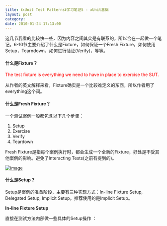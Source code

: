 ```yaml
---
title: 《xUnit Test Patterns》学习笔记5 - xUnit基础
layout: post
category: 
date: 2010-01-24 17:13:00
---
```


这几节我看的比较快一些，因为内容之间其实是有联系的，所以合在一起做一个笔记。6-10节主要介绍了什么是Fixture，如何保证一个Fresh Fixture，如何使用Setup，Tearndown，如何进行验证(Verify)，等等。

#### 什么是Fixture？

<font color="#ff0000">The test ﬁxture is everything we need to have in place to exercise the SUT.</font>

从作者的英文解释来看，Fixture确实是一个比较难定义的东西，所以作者用了everything这个词。

#### 什么是Fresh Fixture？

一个测试案例一般都包含以下几个步骤：

1.  Setup
2.  Exercise
3.  Verify
4.  Teardown  

Fresh Fixture是指每个案例执行时，都会生成一个全新的Fixture，好处是不受其他案例的影响。避免了Interacting Tests(之前有提到的)。
  
[![image](http://images.cnblogs.com/cnblogs_com/coderzh/WindowsLiveWriter/xUnitTestPatterns5xUnit_D75E/image_thumb.png "image")](http://images.cnblogs.com/cnblogs_com/coderzh/WindowsLiveWriter/xUnitTestPatterns5xUnit_D75E/image_2.png) 

#### 什么是Setup？

Setup是案例的准备阶段，主要有三种实现方式：In-line Fixture Setup, Delegated Setup, Implicit Setup。推荐使用的是Implicit Setup。

**In-line Fixture Setup**

直接在测试方法内部做一些具体的Setup操作 ：
  <div class="cnblogs_code"><div><!--

Code highlighting produced by Actipro CodeHighlighter (freeware)
http://www.CodeHighlighter.com/

--><span style="color: #0000ff;">public</span><span style="color: #000000;">&nbsp;</span><span style="color: #0000ff;">void</span><span style="color: #000000;">&nbsp;testStatus_initial()&nbsp;{
&nbsp;&nbsp;&nbsp;&nbsp;&nbsp;&nbsp;</span><span style="color: #008000;">//</span><span style="color: #008000;">&nbsp;In-line&nbsp;setup</span><span style="color: #008000;">
</span><span style="color: #000000;">&nbsp;&nbsp;&nbsp;&nbsp;&nbsp;&nbsp;Airport&nbsp;departureAirport&nbsp;</span><span style="color: #000000;">=</span><span style="color: #000000;">&nbsp;</span><span style="color: #0000ff;">new</span><span style="color: #000000;">&nbsp;Airport(</span><span style="color: #000000;">"</span><span style="color: #000000;">Calgary</span><span style="color: #000000;">"</span><span style="color: #000000;">,&nbsp;</span><span style="color: #000000;">"</span><span style="color: #000000;">YYC</span><span style="color: #000000;">"</span><span style="color: #000000;">);
&nbsp;&nbsp;&nbsp;&nbsp;&nbsp;&nbsp;Airport&nbsp;destinationAirport&nbsp;</span><span style="color: #000000;">=</span><span style="color: #000000;">&nbsp;</span><span style="color: #0000ff;">new</span><span style="color: #000000;">&nbsp;Airport(</span><span style="color: #000000;">"</span><span style="color: #000000;">Toronto</span><span style="color: #000000;">"</span><span style="color: #000000;">,&nbsp;</span><span style="color: #000000;">"</span><span style="color: #000000;">YYZ</span><span style="color: #000000;">"</span><span style="color: #000000;">);
&nbsp;&nbsp;&nbsp;&nbsp;&nbsp;&nbsp;Flight&nbsp;ﬂight&nbsp;</span><span style="color: #000000;">=</span><span style="color: #000000;">&nbsp;</span><span style="color: #0000ff;">new</span><span style="color: #000000;">&nbsp;Flight(&nbsp;ﬂightNumber,
&nbsp;&nbsp;&nbsp;&nbsp;&nbsp;&nbsp;&nbsp;&nbsp;&nbsp;&nbsp;&nbsp;&nbsp;&nbsp;&nbsp;&nbsp;&nbsp;&nbsp;&nbsp;&nbsp;&nbsp;&nbsp;&nbsp;&nbsp;&nbsp;&nbsp;&nbsp;&nbsp;&nbsp;&nbsp;&nbsp;&nbsp;&nbsp;&nbsp;departureAirport,
&nbsp;&nbsp;&nbsp;&nbsp;&nbsp;&nbsp;&nbsp;&nbsp;&nbsp;&nbsp;&nbsp;&nbsp;&nbsp;&nbsp;&nbsp;&nbsp;&nbsp;&nbsp;&nbsp;&nbsp;&nbsp;&nbsp;&nbsp;&nbsp;&nbsp;&nbsp;&nbsp;&nbsp;&nbsp;&nbsp;&nbsp;&nbsp;&nbsp;destinationAirport);
&nbsp;&nbsp;&nbsp;&nbsp;&nbsp;&nbsp;</span><span style="color: #008000;">//</span><span style="color: #008000;">&nbsp;Exercise&nbsp;SUT&nbsp;and&nbsp;verify&nbsp;outcome</span><span style="color: #008000;">
</span><span style="color: #000000;">&nbsp;&nbsp;&nbsp;&nbsp;&nbsp;&nbsp;assertEquals(FlightState.PROPOSED,&nbsp;ﬂight.getStatus());
&nbsp;&nbsp;&nbsp;&nbsp;&nbsp;&nbsp;</span><span style="color: #008000;">//</span><span style="color: #008000;">&nbsp;tearDown:
&nbsp;&nbsp;&nbsp;&nbsp;&nbsp;&nbsp;</span><span style="color: #008000;">//</span><span style="color: #008000;">&nbsp;&nbsp;&nbsp;&nbsp;Garbage-collected</span><span style="color: #008000;">
</span><span style="color: #000000;">}</span></div></div>

缺点是容易造成很多重复的代码，不易维护。

**Delegated Setup**

相比In-line Fixture Setup，将里面具体的Setup操作提取出来，作为一个公用的方法，提高了复用性。
  <div class="cnblogs_code"><div><!--

Code highlighting produced by Actipro CodeHighlighter (freeware)
http://www.CodeHighlighter.com/

--><span style="color: #0000ff;">public</span><span style="color: #000000;">&nbsp;</span><span style="color: #0000ff;">void</span><span style="color: #000000;">&nbsp;testGetStatus_inital()&nbsp;{
&nbsp;&nbsp;&nbsp;&nbsp;&nbsp;&nbsp;&nbsp;</span><span style="color: #008000;">//</span><span style="color: #008000;">&nbsp;Setup</span><span style="color: #008000;">
</span><span style="color: #000000;">&nbsp;&nbsp;&nbsp;&nbsp;&nbsp;&nbsp;Flight&nbsp;ﬂight&nbsp;</span><span style="color: #000000;">=</span><span style="color: #000000;">&nbsp;createAnonymousFlight();
&nbsp;&nbsp;&nbsp;&nbsp;&nbsp;&nbsp;</span><span style="color: #008000;">//</span><span style="color: #008000;">&nbsp;Exercise&nbsp;SUT&nbsp;and&nbsp;verify&nbsp;outcome</span><span style="color: #008000;">
</span><span style="color: #000000;">&nbsp;&nbsp;&nbsp;&nbsp;&nbsp;&nbsp;assertEquals(FlightState.PROPOSED,&nbsp;ﬂight.getStatus());
&nbsp;&nbsp;&nbsp;&nbsp;&nbsp;&nbsp;</span><span style="color: #008000;">//</span><span style="color: #008000;">&nbsp;Teardown
&nbsp;&nbsp;&nbsp;&nbsp;&nbsp;&nbsp;</span><span style="color: #008000;">//</span><span style="color: #008000;">&nbsp;Garbage-collected</span><span style="color: #008000;">
</span><span style="color: #000000;">}</span></div></div>

**Implicit Setup**

几乎所有的xUnit家族的框架都支持SetUp，比如，使用Google Test中指定的函数名SetUp，NUnit使用[Setup]Attribute。这种方法，不需要我们自己去调用Setup方法，框架会在创建Fresh Fixture后调用Setup。因此，我们只管实现SetUp方法。
  <div class="cnblogs_code"><div><!--

Code highlighting produced by Actipro CodeHighlighter (freeware)
http://www.CodeHighlighter.com/

--><span style="color: #000000;">Airport&nbsp;departureAirport;
Airport&nbsp;destinationAirport;
Flight&nbsp;ﬂight;
</span><span style="color: #0000ff;">public</span><span style="color: #000000;">&nbsp;</span><span style="color: #0000ff;">void</span><span style="color: #000000;">&nbsp;testGetStatus_inital()&nbsp;{
&nbsp;&nbsp;&nbsp;</span><span style="color: #008000;">//</span><span style="color: #008000;">&nbsp;Implicit&nbsp;setup
&nbsp;&nbsp;&nbsp;</span><span style="color: #008000;">//</span><span style="color: #008000;">&nbsp;Exercise&nbsp;SUT&nbsp;and&nbsp;verify&nbsp;outcome</span><span style="color: #008000;">
</span><span style="color: #000000;">&nbsp;&nbsp;&nbsp;assertEquals(FlightState.PROPOSED,&nbsp;ﬂight.getStatus());
}
</span><span style="color: #0000ff;">public</span><span style="color: #000000;">&nbsp;</span><span style="color: #0000ff;">void</span><span style="color: #000000;">&nbsp;setUp()&nbsp;</span><span style="color: #0000ff;">throws</span><span style="color: #000000;">&nbsp;Exception{
&nbsp;&nbsp;&nbsp;</span><span style="color: #0000ff;">super</span><span style="color: #000000;">.setUp();&nbsp;
&nbsp;&nbsp;&nbsp;departureAirport&nbsp;</span><span style="color: #000000;">=</span><span style="color: #000000;">&nbsp;</span><span style="color: #0000ff;">new</span><span style="color: #000000;">&nbsp;Airport(</span><span style="color: #000000;">"</span><span style="color: #000000;">Calgary</span><span style="color: #000000;">"</span><span style="color: #000000;">,&nbsp;</span><span style="color: #000000;">"</span><span style="color: #000000;">YYC</span><span style="color: #000000;">"</span><span style="color: #000000;">);
&nbsp;&nbsp;&nbsp;destinationAirport&nbsp;</span><span style="color: #000000;">=</span><span style="color: #000000;">&nbsp;</span><span style="color: #0000ff;">new</span><span style="color: #000000;">&nbsp;Airport(</span><span style="color: #000000;">"</span><span style="color: #000000;">Toronto</span><span style="color: #000000;">"</span><span style="color: #000000;">,&nbsp;</span><span style="color: #000000;">"</span><span style="color: #000000;">YYZ</span><span style="color: #000000;">"</span><span style="color: #000000;">);
&nbsp;&nbsp;&nbsp;BigDecimal&nbsp;ﬂightNumber&nbsp;</span><span style="color: #000000;">=</span><span style="color: #000000;">&nbsp;</span><span style="color: #0000ff;">new</span><span style="color: #000000;">&nbsp;BigDecimal(</span><span style="color: #000000;">"</span><span style="color: #000000;">999</span><span style="color: #000000;">"</span><span style="color: #000000;">);
&nbsp;&nbsp;&nbsp;ﬂight&nbsp;</span><span style="color: #000000;">=</span><span style="color: #000000;">&nbsp;</span><span style="color: #0000ff;">new</span><span style="color: #000000;">&nbsp;Flight(&nbsp;ﬂightNumber&nbsp;,&nbsp;departureAirport,
&nbsp;&nbsp;&nbsp;&nbsp;&nbsp;&nbsp;&nbsp;&nbsp;&nbsp;&nbsp;&nbsp;&nbsp;&nbsp;&nbsp;&nbsp;&nbsp;&nbsp;&nbsp;&nbsp;&nbsp;&nbsp;&nbsp;&nbsp;&nbsp;&nbsp;&nbsp;&nbsp;destinationAirport);
}
</span></div></div>

#### 
什么是Teardown？

为了保证每个案例都拥有一个Fresh Fixture，必须在案例的结束时做一些清理操作，这就是Teardown。和Setup一样，Teardown也有三种实现方式：In-line Fixture Teardown, Delegated Teardown, Implicit Teardown。同样，推荐使用Implicit Teardown。
  
[![image](http://images.cnblogs.com/cnblogs_com/coderzh/WindowsLiveWriter/xUnitTestPatterns5xUnit_D75E/image_thumb_5.png "image")](http://images.cnblogs.com/cnblogs_com/coderzh/WindowsLiveWriter/xUnitTestPatterns5xUnit_D75E/image_12.png) 

#### 
什么是Shared Fixture？

多个测试方法共用一个Fixture，这时，Setup只会在第一个测试方法执行时被执行。gtest中，同时还拥有一个公共的TearDownTestCases方法。
  
[![image](http://images.cnblogs.com/cnblogs_com/coderzh/WindowsLiveWriter/xUnitTestPatterns5xUnit_D75E/image_thumb_6.png "image")](http://images.cnblogs.com/cnblogs_com/coderzh/WindowsLiveWriter/xUnitTestPatterns5xUnit_D75E/image_14.png) 

#### 
Result Verification

前面说过，测试案例必须拥有Self-Checking的能力。Verification分两种：State Verification和Behavior Verification。

**State Verification**

执行SUT后，验证SUT的状态：
  
[![image](http://images.cnblogs.com/cnblogs_com/coderzh/WindowsLiveWriter/xUnitTestPatterns5xUnit_D75E/image_thumb_7.png "image")](http://images.cnblogs.com/cnblogs_com/coderzh/WindowsLiveWriter/xUnitTestPatterns5xUnit_D75E/image_16.png) 

验证时，可以使用Build-in Assertions，比如xUnit框架提供的assertTrue, assertEquals等方法。或者Custom Assertion等等。

**Behavior Verification**

不仅仅验证SUT的状态，同时还对SUT的行为对外部因素造成的影响进行验证。
  
[![image](http://images.cnblogs.com/cnblogs_com/coderzh/WindowsLiveWriter/xUnitTestPatterns5xUnit_D75E/image_thumb_8.png "image")](http://images.cnblogs.com/cnblogs_com/coderzh/WindowsLiveWriter/xUnitTestPatterns5xUnit_D75E/image_18.png) 

比如下面这个例子：
  <div class="cnblogs_code"><div><!--

Code highlighting produced by Actipro CodeHighlighter (freeware)
http://www.CodeHighlighter.com/

--><span style="color: #0000ff;">public</span><span style="color: #000000;">&nbsp;</span><span style="color: #0000ff;">void</span><span style="color: #000000;">&nbsp;testRemoveFlightLogging_recordingTestStub()
&nbsp;&nbsp;&nbsp;&nbsp;&nbsp;&nbsp;&nbsp;&nbsp;&nbsp;&nbsp;&nbsp;&nbsp;</span><span style="color: #0000ff;">throws</span><span style="color: #000000;">&nbsp;Exception&nbsp;{
&nbsp;&nbsp;&nbsp;&nbsp;&nbsp;&nbsp;</span><span style="color: #008000;">//</span><span style="color: #008000;">&nbsp;ﬁxture&nbsp;setup</span><span style="color: #008000;">
</span><span style="color: #000000;">&nbsp;&nbsp;&nbsp;&nbsp;&nbsp;&nbsp;FlightDto&nbsp;expectedFlightDto&nbsp;</span><span style="color: #000000;">=</span><span style="color: #000000;">&nbsp;createAnUnregFlight();
&nbsp;&nbsp;&nbsp;&nbsp;&nbsp;&nbsp;FlightManagementFacade&nbsp;facade&nbsp;</span><span style="color: #000000;">=</span><span style="color: #000000;">
&nbsp;&nbsp;&nbsp;&nbsp;&nbsp;&nbsp;&nbsp;&nbsp;&nbsp;&nbsp;&nbsp;&nbsp;</span><span style="color: #0000ff;">new</span><span style="color: #000000;">&nbsp;FlightManagementFacadeImpl();
&nbsp;&nbsp;&nbsp;&nbsp;&nbsp;&nbsp;</span><span style="color: #008000;">//</span><span style="color: #008000;">&nbsp;&nbsp;&nbsp;&nbsp;Test&nbsp;Double&nbsp;setup</span><span style="color: #008000;">
</span><span style="color: #000000;">&nbsp;&nbsp;&nbsp;&nbsp;&nbsp;&nbsp;AuditLogSpy&nbsp;logSpy&nbsp;</span><span style="color: #000000;">=</span><span style="color: #000000;">&nbsp;</span><span style="color: #0000ff;">new</span><span style="color: #000000;">&nbsp;AuditLogSpy();
&nbsp;&nbsp;&nbsp;&nbsp;&nbsp;&nbsp;facade.setAuditLog(logSpy);
&nbsp;&nbsp;&nbsp;&nbsp;&nbsp;&nbsp;</span><span style="color: #008000;">//</span><span style="color: #008000;">&nbsp;exercise</span><span style="color: #008000;">
</span><span style="color: #000000;">&nbsp;&nbsp;&nbsp;&nbsp;&nbsp;&nbsp;facade.removeFlight(expectedFlightDto.getFlightNumber());
&nbsp;&nbsp;&nbsp;&nbsp;&nbsp;&nbsp;</span><span style="color: #008000;">//</span><span style="color: #008000;">&nbsp;verify</span><span style="color: #008000;">
</span><span style="color: #000000;">&nbsp;&nbsp;&nbsp;&nbsp;&nbsp;&nbsp;assertEquals(</span><span style="color: #000000;">"</span><span style="color: #000000;">number&nbsp;of&nbsp;calls</span><span style="color: #000000;">"</span><span style="color: #000000;">,&nbsp;</span><span style="color: #000000;">1</span><span style="color: #000000;">,
&nbsp;&nbsp;&nbsp;&nbsp;&nbsp;&nbsp;&nbsp;&nbsp;&nbsp;&nbsp;&nbsp;&nbsp;&nbsp;&nbsp;&nbsp;&nbsp;&nbsp;&nbsp;&nbsp;logSpy.getNumberOfCalls());
&nbsp;&nbsp;&nbsp;&nbsp;&nbsp;&nbsp;assertEquals(</span><span style="color: #000000;">"</span><span style="color: #000000;">action&nbsp;code</span><span style="color: #000000;">"</span><span style="color: #000000;">,
&nbsp;&nbsp;&nbsp;&nbsp;&nbsp;&nbsp;&nbsp;&nbsp;&nbsp;&nbsp;&nbsp;&nbsp;&nbsp;&nbsp;&nbsp;&nbsp;&nbsp;&nbsp;&nbsp;Helper.REMOVE_FLIGHT_ACTION_CODE,
&nbsp;&nbsp;&nbsp;&nbsp;&nbsp;&nbsp;&nbsp;&nbsp;&nbsp;&nbsp;&nbsp;&nbsp;&nbsp;&nbsp;&nbsp;&nbsp;&nbsp;&nbsp;&nbsp;logSpy.getActionCode());
&nbsp;&nbsp;&nbsp;&nbsp;&nbsp;&nbsp;assertEquals(</span><span style="color: #000000;">"</span><span style="color: #000000;">date</span><span style="color: #000000;">"</span><span style="color: #000000;">,&nbsp;helper.getTodaysDateWithoutTime(),
&nbsp;&nbsp;&nbsp;&nbsp;&nbsp;&nbsp;&nbsp;&nbsp;&nbsp;&nbsp;&nbsp;&nbsp;&nbsp;&nbsp;&nbsp;&nbsp;&nbsp;&nbsp;&nbsp;logSpy.getDate());
&nbsp;&nbsp;&nbsp;&nbsp;&nbsp;&nbsp;assertEquals(</span><span style="color: #000000;">"</span><span style="color: #000000;">user</span><span style="color: #000000;">"</span><span style="color: #000000;">,&nbsp;Helper.TEST_USER_NAME,
&nbsp;&nbsp;&nbsp;&nbsp;&nbsp;&nbsp;&nbsp;&nbsp;&nbsp;&nbsp;&nbsp;&nbsp;&nbsp;&nbsp;&nbsp;&nbsp;&nbsp;&nbsp;&nbsp;logSpy.getUser());
&nbsp;&nbsp;&nbsp;&nbsp;&nbsp;&nbsp;assertEquals(</span><span style="color: #000000;">"</span><span style="color: #000000;">detail</span><span style="color: #000000;">"</span><span style="color: #000000;">,
&nbsp;&nbsp;&nbsp;&nbsp;&nbsp;&nbsp;&nbsp;&nbsp;&nbsp;&nbsp;&nbsp;&nbsp;&nbsp;&nbsp;&nbsp;&nbsp;&nbsp;&nbsp;&nbsp;expectedFlightDto.getFlightNumber(),
&nbsp;&nbsp;&nbsp;&nbsp;&nbsp;&nbsp;&nbsp;&nbsp;&nbsp;&nbsp;&nbsp;&nbsp;&nbsp;&nbsp;&nbsp;&nbsp;&nbsp;&nbsp;&nbsp;logSpy.getDetail());
}</span></div></div>  

除此之外，我们还可以使用一些Mock框架，使用基于行为的验证方式，这种方式，不需要我们显式的调用验证的方法。(Expected Behaivor Specification)
  <div class="cnblogs_code"><div><!--

Code highlighting produced by Actipro CodeHighlighter (freeware)
http://www.CodeHighlighter.com/

--><span style="color: #0000ff;">public</span><span style="color: #000000;">&nbsp;</span><span style="color: #0000ff;">void</span><span style="color: #000000;">&nbsp;testRemoveFlight_JMock()&nbsp;</span><span style="color: #0000ff;">throws</span><span style="color: #000000;">&nbsp;Exception&nbsp;{
&nbsp;&nbsp;&nbsp;&nbsp;&nbsp;&nbsp;</span><span style="color: #008000;">//</span><span style="color: #008000;">&nbsp;ﬁxture&nbsp;setup</span><span style="color: #008000;">
</span><span style="color: #000000;">&nbsp;&nbsp;&nbsp;&nbsp;&nbsp;&nbsp;FlightDto&nbsp;expectedFlightDto&nbsp;</span><span style="color: #000000;">=</span><span style="color: #000000;">&nbsp;createAnonRegFlight();
&nbsp;&nbsp;&nbsp;&nbsp;&nbsp;&nbsp;FlightManagementFacade&nbsp;facade&nbsp;</span><span style="color: #000000;">=</span><span style="color: #000000;">
&nbsp;&nbsp;&nbsp;&nbsp;&nbsp;&nbsp;&nbsp;&nbsp;&nbsp;&nbsp;&nbsp;&nbsp;</span><span style="color: #0000ff;">new</span><span style="color: #000000;">&nbsp;FlightManagementFacadeImpl();
&nbsp;&nbsp;&nbsp;&nbsp;&nbsp;&nbsp;</span><span style="color: #008000;">//</span><span style="color: #008000;">&nbsp;mock&nbsp;conﬁguration</span><span style="color: #008000;">
</span><span style="color: #000000;">&nbsp;&nbsp;&nbsp;&nbsp;&nbsp;&nbsp;Mock&nbsp;mockLog&nbsp;</span><span style="color: #000000;">=</span><span style="color: #000000;">&nbsp;mock(AuditLog.</span><span style="color: #0000ff;">class</span><span style="color: #000000;">);
&nbsp;&nbsp;&nbsp;&nbsp;&nbsp;&nbsp;</span><span style="color: red;">mockLog.expects(once()).method(</span><span style="color: red;">"</span><span style="color: red;">logMessage</span><span style="color: red;">"</span><span style="color: red;">)
</span><span style="color: red;">&nbsp;&nbsp;&nbsp;&nbsp;&nbsp;&nbsp;&nbsp;&nbsp;&nbsp;&nbsp;&nbsp;&nbsp;&nbsp;&nbsp;&nbsp;.with(eq(helper.getTodaysDateWithoutTime()),
</span><span style="color: red;">&nbsp;&nbsp;&nbsp;&nbsp;&nbsp;&nbsp;&nbsp;&nbsp;&nbsp;&nbsp;&nbsp;&nbsp;&nbsp;&nbsp;&nbsp;&nbsp;&nbsp;&nbsp;&nbsp;&nbsp;&nbsp;eq(Helper.TEST_USER_NAME),
</span><span style="color: red;">&nbsp;&nbsp;&nbsp;&nbsp;&nbsp;&nbsp;&nbsp;&nbsp;&nbsp;&nbsp;&nbsp;&nbsp;&nbsp;&nbsp;&nbsp;&nbsp;&nbsp;&nbsp;&nbsp;&nbsp;&nbsp;eq(Helper.REMOVE_FLIGHT_ACTION_CODE),
</span><span style="color: red;">&nbsp;&nbsp;&nbsp;&nbsp;&nbsp;&nbsp;&nbsp;&nbsp;&nbsp;&nbsp;&nbsp;&nbsp;&nbsp;&nbsp;&nbsp;&nbsp;&nbsp;&nbsp;&nbsp;&nbsp;&nbsp;eq(expectedFlightDto.getFlightNumber()));</span><span style="color: red;">
&nbsp;&nbsp;&nbsp;&nbsp;&nbsp;&nbsp;</span><span style="color: #008000;">//</span><span style="color: #008000;">&nbsp;mock&nbsp;installation</span><span style="color: #008000;">
</span><span style="color: #000000;">&nbsp;&nbsp;&nbsp;&nbsp;&nbsp;&nbsp;facade.setAuditLog((AuditLog)&nbsp;mockLog.proxy());
&nbsp;&nbsp;&nbsp;&nbsp;&nbsp;&nbsp;</span><span style="color: #008000;">//</span><span style="color: #008000;">&nbsp;exercise</span><span style="color: #008000;">
</span><span style="color: #000000;">&nbsp;&nbsp;&nbsp;&nbsp;&nbsp;&nbsp;facade.removeFlight(expectedFlightDto.getFlightNumber());
&nbsp;&nbsp;&nbsp;&nbsp;&nbsp;&nbsp;</span><span style="color: #008000;">//</span><span style="color: #008000;">&nbsp;verify
&nbsp;&nbsp;&nbsp;&nbsp;&nbsp;&nbsp;</span><span style="color: #008000;">//</span><span style="color: #008000;">&nbsp;verify()&nbsp;method&nbsp;called&nbsp;automatically&nbsp;by&nbsp;JMock</span><span style="color: #008000;">
</span><span style="color: #000000;">}</span></div></div>  

#### 
如何使测试代码变得简洁，减少重复？

**Expected Object**

需要比较对象内部很多属性时，使用对象比较会更简单。

原有案例代码：
  <div class="cnblogs_code"><div><!--

Code highlighting produced by Actipro CodeHighlighter (freeware)
http://www.CodeHighlighter.com/

--><span style="color: #0000ff;">public</span><span style="color: #000000;">&nbsp;</span><span style="color: #0000ff;">void</span><span style="color: #000000;">&nbsp;testInvoice_addLineItem7()&nbsp;{
&nbsp;&nbsp;&nbsp;&nbsp;&nbsp;&nbsp;LineItem&nbsp;expItem&nbsp;</span><span style="color: #000000;">=</span><span style="color: #000000;">&nbsp;</span><span style="color: #0000ff;">new</span><span style="color: #000000;">&nbsp;LineItem(inv,&nbsp;product,&nbsp;QUANTITY);
&nbsp;&nbsp;&nbsp;&nbsp;&nbsp;&nbsp;</span><span style="color: #008000;">//</span><span style="color: #008000;">&nbsp;Exercise</span><span style="color: #008000;">
</span><span style="color: #000000;">&nbsp;&nbsp;&nbsp;&nbsp;&nbsp;&nbsp;inv.addItemQuantity(product,&nbsp;QUANTITY);
&nbsp;&nbsp;&nbsp;&nbsp;&nbsp;&nbsp;</span><span style="color: #008000;">//</span><span style="color: #008000;">&nbsp;Verify</span><span style="color: #008000;">
</span><span style="color: #000000;">&nbsp;&nbsp;&nbsp;&nbsp;&nbsp;&nbsp;List&nbsp;lineItems&nbsp;</span><span style="color: #000000;">=</span><span style="color: #000000;">&nbsp;inv.getLineItems();
&nbsp;&nbsp;&nbsp;&nbsp;&nbsp;&nbsp;LineItem&nbsp;actual&nbsp;</span><span style="color: #000000;">=</span><span style="color: #000000;">&nbsp;(LineItem)lineItems.get(</span><span style="color: #000000;">0</span><span style="color: #000000;">);
&nbsp;&nbsp;&nbsp;&nbsp;&nbsp;&nbsp;assertEquals(expItem.getInv(),&nbsp;actual.getInv());
&nbsp;&nbsp;&nbsp;&nbsp;&nbsp;&nbsp;assertEquals(expItem.getProd(),&nbsp;actual.getProd());
&nbsp;&nbsp;&nbsp;&nbsp;&nbsp;&nbsp;assertEquals(expItem.getQuantity(),&nbsp;actual.getQuantity());
}</span></div></div>  

改进后：
  <div class="cnblogs_code"><div><!--

Code highlighting produced by Actipro CodeHighlighter (freeware)
http://www.CodeHighlighter.com/

--><span style="color: #0000ff;">public</span><span style="color: #000000;">&nbsp;</span><span style="color: #0000ff;">void</span><span style="color: #000000;">&nbsp;testInvoice_addLineItem8()&nbsp;{
&nbsp;&nbsp;&nbsp;&nbsp;&nbsp;&nbsp;LineItem&nbsp;expItem&nbsp;</span><span style="color: #000000;">=</span><span style="color: #000000;">&nbsp;</span><span style="color: #0000ff;">new</span><span style="color: #000000;">&nbsp;LineItem(inv,&nbsp;product,&nbsp;QUANTITY);
&nbsp;&nbsp;&nbsp;&nbsp;&nbsp;&nbsp;</span><span style="color: #008000;">//</span><span style="color: #008000;">&nbsp;Exercise</span><span style="color: #008000;">
</span><span style="color: #000000;">&nbsp;&nbsp;&nbsp;&nbsp;&nbsp;&nbsp;inv.addItemQuantity(product,&nbsp;QUANTITY);
&nbsp;&nbsp;&nbsp;&nbsp;&nbsp;&nbsp;</span><span style="color: #008000;">//</span><span style="color: #008000;">&nbsp;Verify</span><span style="color: #008000;">
</span><span style="color: #000000;">&nbsp;&nbsp;&nbsp;&nbsp;&nbsp;&nbsp;List&nbsp;lineItems&nbsp;</span><span style="color: #000000;">=</span><span style="color: #000000;">&nbsp;inv.getLineItems();
&nbsp;&nbsp;&nbsp;&nbsp;&nbsp;&nbsp;LineItem&nbsp;actual&nbsp;</span><span style="color: #000000;">=</span><span style="color: #000000;">&nbsp;(LineItem)lineItems.get(</span><span style="color: #000000;">0</span><span style="color: #000000;">);
&nbsp;&nbsp;&nbsp;&nbsp;&nbsp;&nbsp;</span><span style="color: red;">assertEquals(</span><span style="color: red;">"</span><span style="color: red;">Item</span><span style="color: red;">"</span><span style="color: red;">,&nbsp;expItem,&nbsp;actual);</span><span style="color: #000000;">
}</span></div></div>

&nbsp;

**Custom Assersions**

需要验证的细节很多时，可以自己定义一个Assersion，隐藏掉这些细节。比如：
  <div class="cnblogs_code"><div><!--

Code highlighting produced by Actipro CodeHighlighter (freeware)
http://www.CodeHighlighter.com/

--><span style="color: #0000ff;">static</span><span style="color: #000000;">&nbsp;</span><span style="color: #0000ff;">void</span><span style="color: #000000;">&nbsp;assertLineItemsEqual(
&nbsp;&nbsp;&nbsp;&nbsp;&nbsp;&nbsp;&nbsp;&nbsp;&nbsp;&nbsp;&nbsp;&nbsp;&nbsp;&nbsp;&nbsp;&nbsp;&nbsp;&nbsp;&nbsp;&nbsp;&nbsp;String&nbsp;&nbsp;msg,&nbsp;LineItem&nbsp;exp,&nbsp;LineItem&nbsp;act)&nbsp;{
&nbsp;&nbsp;&nbsp;&nbsp;&nbsp;&nbsp;assertEquals&nbsp;(msg</span><span style="color: #000000;">+</span><span style="color: #000000;">"</span><span style="color: #000000;">&nbsp;Inv</span><span style="color: #000000;">"</span><span style="color: #000000;">,&nbsp;&nbsp;exp.getInv(),&nbsp;act.getInv());
&nbsp;&nbsp;&nbsp;&nbsp;&nbsp;&nbsp;assertEquals&nbsp;(msg</span><span style="color: #000000;">+</span><span style="color: #000000;">"</span><span style="color: #000000;">&nbsp;Prod</span><span style="color: #000000;">"</span><span style="color: #000000;">,&nbsp;exp.getProd(),&nbsp;act.getProd());
&nbsp;&nbsp;&nbsp;&nbsp;&nbsp;&nbsp;assertEquals&nbsp;(msg</span><span style="color: #000000;">+</span><span style="color: #000000;">"</span><span style="color: #000000;">&nbsp;Quan</span><span style="color: #000000;">"</span><span style="color: #000000;">,&nbsp;exp.getQuantity(),&nbsp;act.getQuantity());
}</span></div></div>

&nbsp;

**Verification Methods**

和Custom Asserions很像，唯一不同的是，Custom Assertion只包含验证的代码，Verification Methods同时还包含对SUT的操作。比如：
  <div class="cnblogs_code"><div><!--

Code highlighting produced by Actipro CodeHighlighter (freeware)
http://www.CodeHighlighter.com/

--><span style="color: #0000ff;">void</span><span style="color: #000000;">&nbsp;assertInvoiceContainsOnlyThisLineItem(
&nbsp;&nbsp;&nbsp;&nbsp;&nbsp;&nbsp;&nbsp;&nbsp;&nbsp;&nbsp;&nbsp;&nbsp;&nbsp;&nbsp;&nbsp;&nbsp;&nbsp;&nbsp;&nbsp;&nbsp;&nbsp;&nbsp;&nbsp;&nbsp;&nbsp;&nbsp;&nbsp;&nbsp;&nbsp;&nbsp;&nbsp;&nbsp;&nbsp;&nbsp;&nbsp;&nbsp;&nbsp;Invoice&nbsp;inv,
&nbsp;&nbsp;&nbsp;&nbsp;&nbsp;&nbsp;&nbsp;&nbsp;&nbsp;&nbsp;&nbsp;&nbsp;&nbsp;&nbsp;&nbsp;&nbsp;&nbsp;&nbsp;&nbsp;&nbsp;&nbsp;&nbsp;&nbsp;&nbsp;&nbsp;&nbsp;&nbsp;&nbsp;&nbsp;&nbsp;&nbsp;&nbsp;&nbsp;&nbsp;&nbsp;&nbsp;&nbsp;LineItem&nbsp;expItem)&nbsp;{
&nbsp;&nbsp;&nbsp;&nbsp;&nbsp;&nbsp;</span><span style="color: red;">List&nbsp;lineItems&nbsp;</span><span style="color: red;">=</span><span style="color: red;">&nbsp;inv.getLineItems();</span><span style="color: #000000;">
&nbsp;&nbsp;&nbsp;&nbsp;&nbsp;&nbsp;assertEquals(</span><span style="color: #000000;">"</span><span style="color: #000000;">number&nbsp;of&nbsp;items</span><span style="color: #000000;">"</span><span style="color: #000000;">,&nbsp;lineItems.size(),&nbsp;</span><span style="color: #000000;">1</span><span style="color: #000000;">);
&nbsp;&nbsp;&nbsp;&nbsp;&nbsp;&nbsp;LineItem&nbsp;actual&nbsp;</span><span style="color: #000000;">=</span><span style="color: #000000;">&nbsp;(LineItem)lineItems.get(</span><span style="color: #000000;">0</span><span style="color: #000000;">);
&nbsp;&nbsp;&nbsp;&nbsp;&nbsp;&nbsp;assertLineItemsEqual(</span><span style="color: #000000;">""</span><span style="color: #000000;">,expItem,&nbsp;actual);
}</span></div></div>

&nbsp;

**Parameterized and Data-Driven Tests**

对于测试逻辑一致，只是测试数据有不同的测试案例，适合使用参数化测试，或者叫数据驱动测试。比如，Google Test就很好的提供了参数化的测试，见：
  
[玩转 Google开源C++单元测试框架Google Test系列(gtest)之四 - 参数化](http://www.cnblogs.com/coderzh/archive/2009/04/08/1431297.html)

通过参数化，可以简化测试代码，不需要为大量不同的输入数据分别编写测试案例。

#### Avoiding Conditional Test Logic

验证时，不要使用一些条件相关的逻辑！比如，<span style="color: red;">不要使用if</span>, loop之类的语句！下面是一个例子：

使用if的情况：
  <div class="cnblogs_code"><div><!--

Code highlighting produced by Actipro CodeHighlighter (freeware)
http://www.CodeHighlighter.com/

--><span style="color: #000000;">List&nbsp;lineItems&nbsp;</span><span style="color: #000000;">=</span><span style="color: #000000;">&nbsp;invoice.getLineItems();
</span><span style="color: #0000ff;">if</span><span style="color: #000000;">&nbsp;(lineItems.size()&nbsp;</span><span style="color: #000000;">==</span><span style="color: #000000;">&nbsp;</span><span style="color: #000000;">1</span><span style="color: #000000;">)&nbsp;{
&nbsp;&nbsp;&nbsp;LineItem&nbsp;expected&nbsp;</span><span style="color: #000000;">=</span><span style="color: #000000;">
&nbsp;&nbsp;&nbsp;&nbsp;&nbsp;&nbsp;</span><span style="color: #0000ff;">new</span><span style="color: #000000;">&nbsp;LineItem(invoice,&nbsp;product,</span><span style="color: #000000;">5</span><span style="color: #000000;">,
&nbsp;&nbsp;&nbsp;&nbsp;&nbsp;&nbsp;&nbsp;&nbsp;&nbsp;&nbsp;&nbsp;&nbsp;&nbsp;&nbsp;&nbsp;&nbsp;&nbsp;&nbsp;&nbsp;</span><span style="color: #0000ff;">new</span><span style="color: #000000;">&nbsp;BigDecimal(</span><span style="color: #000000;">"</span><span style="color: #000000;">30</span><span style="color: #000000;">"</span><span style="color: #000000;">),
&nbsp;&nbsp;&nbsp;&nbsp;&nbsp;&nbsp;&nbsp;&nbsp;&nbsp;&nbsp;&nbsp;&nbsp;&nbsp;&nbsp;&nbsp;&nbsp;&nbsp;&nbsp;&nbsp;</span><span style="color: #0000ff;">new</span><span style="color: #000000;">&nbsp;BigDecimal(</span><span style="color: #000000;">"</span><span style="color: #000000;">69.96</span><span style="color: #000000;">"</span><span style="color: #000000;">));
&nbsp;&nbsp;&nbsp;LineItem&nbsp;actItem&nbsp;</span><span style="color: #000000;">=</span><span style="color: #000000;">&nbsp;(LineItem)&nbsp;lineItems.get(</span><span style="color: #000000;">0</span><span style="color: #000000;">);
&nbsp;&nbsp;&nbsp;assertEquals(</span><span style="color: #000000;">"</span><span style="color: #000000;">invoice</span><span style="color: #000000;">"</span><span style="color: #000000;">,&nbsp;expected,&nbsp;actItem);
}&nbsp;</span><span style="color: #0000ff;">else</span><span style="color: #000000;">&nbsp;{
&nbsp;&nbsp;&nbsp;fail(</span><span style="color: #000000;">"</span><span style="color: #000000;">Invoice&nbsp;should&nbsp;have&nbsp;exactly&nbsp;one&nbsp;line&nbsp;item</span><span style="color: #000000;">"</span><span style="color: #000000;">);
}</span></div></div>

可以看出，上面的写法是不好的，验证中有逻辑判断意味着有可能案例不够单一，使得案例难以理解。因此，比较好的是改成下面的方式：
  <div class="cnblogs_code"><div><!--

Code highlighting produced by Actipro CodeHighlighter (freeware)
http://www.CodeHighlighter.com/

--><span style="color: #000000;">List&nbsp;lineItems&nbsp;</span><span style="color: #000000;">=</span><span style="color: #000000;">&nbsp;invoice.getLineItems();
</span><span style="color: red;">assertEquals(</span><span style="color: red;">"</span><span style="color: red;">number&nbsp;of&nbsp;items</span><span style="color: red;">"</span><span style="color: red;">,&nbsp;lineItems.size(),&nbsp;</span><span style="color: red;">1</span><span style="color: red;">);</span><span style="color: #000000;">
LineItem&nbsp;expected&nbsp;</span><span style="color: #000000;">=</span><span style="color: #000000;">
&nbsp;&nbsp;&nbsp;</span><span style="color: #0000ff;">new</span><span style="color: #000000;">&nbsp;LineItem(invoice,&nbsp;product,&nbsp;</span><span style="color: #000000;">5</span><span style="color: #000000;">,
&nbsp;&nbsp;&nbsp;&nbsp;&nbsp;&nbsp;&nbsp;&nbsp;&nbsp;&nbsp;&nbsp;&nbsp;&nbsp;&nbsp;&nbsp;&nbsp;</span><span style="color: #0000ff;">new</span><span style="color: #000000;">&nbsp;BigDecimal(</span><span style="color: #000000;">"</span><span style="color: #000000;">30</span><span style="color: #000000;">"</span><span style="color: #000000;">),
&nbsp;&nbsp;&nbsp;&nbsp;&nbsp;&nbsp;&nbsp;&nbsp;&nbsp;&nbsp;&nbsp;&nbsp;&nbsp;&nbsp;&nbsp;&nbsp;</span><span style="color: #0000ff;">new</span><span style="color: #000000;">&nbsp;BigDecimal(</span><span style="color: #000000;">"</span><span style="color: #000000;">69.96</span><span style="color: #000000;">"</span><span style="color: #000000;">));
LineItem&nbsp;actItem&nbsp;</span><span style="color: #000000;">=</span><span style="color: #000000;">&nbsp;(LineItem)&nbsp;lineItems.get(</span><span style="color: #000000;">0</span><span style="color: #000000;">);
assertEquals(</span><span style="color: #000000;">"</span><span style="color: #000000;">invoice</span><span style="color: #000000;">"</span><span style="color: #000000;">,&nbsp;expected,&nbsp;actItem);</span></div></div>

&nbsp;

#### Working Backward

一个编写测试案例的小技巧或者说是习惯吧，就是<span style="color: red;">实现一个测试案例时，从最后一行开始写起</span>，比如，先写Assertions。可以一试。

#### Using Test-Driven Development to Write Test Utility Method

我们经常实现一些测试用的辅助方法，这些方法在实现过程中，使用TDD的方式去实现，编写一些简单的测试案例，保证辅助方法也是正确的。也就是说，<span style="color: red;">测试案例代码本身也是需要被测试的。</span>